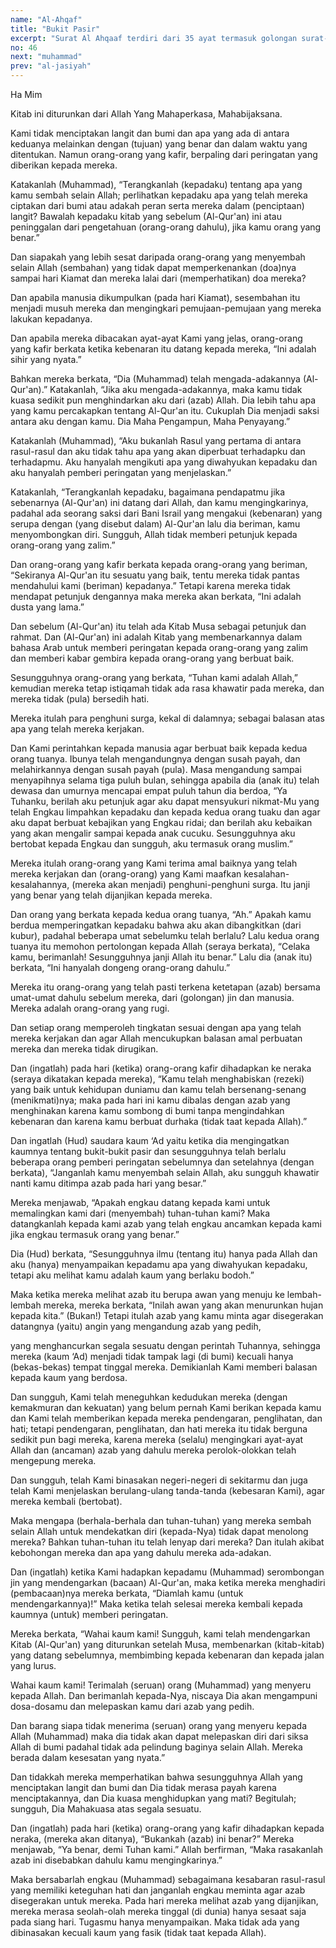 ```yaml
---
name: "Al-Ahqaf"
title: "Bukit Pasir"
excerpt: "Surat Al Ahqaaf terdiri dari 35 ayat termasuk golongan surat-surat Makkiyyah, diturunkan sesudah surat Al Jaatsiyah. Dinamai Al Ahqaaf  (bukit-bukit pasir) dari perkataan Al Ahqaaf yang terdapat pada ayat 21 surat ini.Dalam ayat tersebut dan ayat-ayat sesudahnya diterangkan bahwa Nabi Hud a.s. telah menyampaikan risalahnya kepada kaumnya di Al Ahqaaf yang sekarang dikenal dengan Ar Rab'ul Khaali, tetapi kaumnya tetap ingkar sekalipun mereka telah diberi peringatan pula oleh rasul-rasul yang sebelumnya.  Akhirnya Allah menghancurkan mereka dengan tiupan angin kencang.  Hal ini adalah sebagai isyarat dari Allah kepada kaum musyrikin Quraisy bahwa mereka akan dihancurkan bila mereka tidak mengindahkan seruan Rasul."
no: 46
next: "muhammad"
prev: "al-jasiyah"
---
```


<span id='1' class='verse' title="QS Al-Ahqaf: 1">Ha Mim</span>

<span id='2' class='verse' title="QS Al-Ahqaf: 2">Kitab ini diturunkan dari Allah Yang Mahaperkasa, Mahabijaksana.</span>

<span id='3' class='verse' title="QS Al-Ahqaf: 3">Kami tidak menciptakan langit dan bumi dan apa yang ada di antara keduanya melainkan dengan (tujuan) yang benar dan dalam waktu yang ditentukan. Namun orang-orang yang kafir, berpaling dari peringatan yang diberikan kepada mereka.</span>

<span id='4' class='verse' title="QS Al-Ahqaf: 4">Katakanlah (Muhammad), “Terangkanlah (kepadaku) tentang apa yang kamu sembah selain Allah; perlihatkan kepadaku apa yang telah mereka ciptakan dari bumi atau adakah peran serta mereka dalam (penciptaan) langit? Bawalah kepadaku kitab yang sebelum (Al-Qur'an) ini atau peninggalan dari pengetahuan (orang-orang dahulu), jika kamu orang yang benar.”</span>

<span id='5' class='verse' title="QS Al-Ahqaf: 5">Dan siapakah yang lebih sesat daripada orang-orang yang menyembah selain Allah (sembahan) yang tidak dapat memperkenankan (doa)nya sampai hari Kiamat dan mereka lalai dari (memperhatikan) doa mereka?</span>

<span id='6' class='verse' title="QS Al-Ahqaf: 6">Dan apabila manusia dikumpulkan (pada hari Kiamat), sesembahan itu menjadi musuh mereka dan mengingkari pemujaan-pemujaan yang mereka lakukan kepadanya.</span>

<span id='7' class='verse' title="QS Al-Ahqaf: 7">Dan apabila mereka dibacakan ayat-ayat Kami yang jelas, orang-orang yang kafir berkata ketika kebenaran itu datang kepada mereka, “Ini adalah sihir yang nyata.”</span>

<span id='8' class='verse' title="QS Al-Ahqaf: 8">Bahkan mereka berkata, “Dia (Muhammad) telah mengada-adakannya (Al-Qur'an).” Katakanlah, “Jika aku mengada-adakannya, maka kamu tidak kuasa sedikit pun menghindarkan aku dari (azab) Allah. Dia lebih tahu apa yang kamu percakapkan tentang Al-Qur'an itu. Cukuplah Dia menjadi saksi antara aku dengan kamu. Dia Maha Pengampun, Maha Penyayang.”</span>

<span id='9' class='verse' title="QS Al-Ahqaf: 9">Katakanlah (Muhammad), “Aku bukanlah Rasul yang pertama di antara rasul-rasul dan aku tidak tahu apa yang akan diperbuat terhadapku dan terhadapmu. Aku hanyalah mengikuti apa yang diwahyukan kepadaku dan aku hanyalah pemberi peringatan yang menjelaskan.”</span>

<span id='10' class='verse' title="QS Al-Ahqaf: 10">Katakanlah, “Terangkanlah kepadaku, bagaimana pendapatmu jika sebenarnya (Al-Qur'an) ini datang dari Allah, dan kamu mengingkarinya, padahal ada seorang saksi dari Bani Israil yang mengakui (kebenaran) yang serupa dengan (yang disebut dalam) Al-Qur'an lalu dia beriman, kamu menyombongkan diri. Sungguh, Allah tidak memberi petunjuk kepada orang-orang yang zalim.”</span>

<span id='11' class='verse' title="QS Al-Ahqaf: 11">Dan orang-orang yang kafir berkata kepada orang-orang yang beriman, “Sekiranya Al-Qur'an itu sesuatu yang baik, tentu mereka tidak pantas mendahului kami (beriman) kepadanya.” Tetapi karena mereka tidak mendapat petunjuk dengannya maka mereka akan berkata, “Ini adalah dusta yang lama.”</span>

<span id='12' class='verse' title="QS Al-Ahqaf: 12">Dan sebelum (Al-Qur'an) itu telah ada Kitab Musa sebagai petunjuk dan rahmat. Dan (Al-Qur'an) ini adalah Kitab yang membenarkannya dalam bahasa Arab untuk memberi peringatan kepada orang-orang yang zalim dan memberi kabar gembira kepada orang-orang yang berbuat baik.</span>

<span id='13' class='verse' title="QS Al-Ahqaf: 13">Sesungguhnya orang-orang yang  berkata, “Tuhan kami adalah Allah,” kemudian mereka tetap istiqamah tidak ada rasa khawatir pada mereka, dan mereka tidak (pula) bersedih hati.</span>

<span id='14' class='verse' title="QS Al-Ahqaf: 14">Mereka itulah para penghuni surga, kekal di dalamnya; sebagai balasan atas apa yang telah mereka kerjakan.</span>

<span id='15' class='verse' title="QS Al-Ahqaf: 15">Dan Kami perintahkan kepada manusia agar berbuat baik kepada kedua orang tuanya. Ibunya telah mengandungnya dengan susah payah, dan melahirkannya dengan susah payah (pula). Masa mengandung sampai menyapihnya selama tiga puluh bulan, sehingga apabila dia (anak itu) telah dewasa dan umurnya mencapai empat puluh tahun dia berdoa, “Ya Tuhanku, berilah aku petunjuk agar aku dapat mensyukuri nikmat-Mu yang telah Engkau limpahkan kepadaku dan kepada kedua orang tuaku dan agar aku dapat berbuat kebajikan yang Engkau ridai; dan berilah aku kebaikan yang akan mengalir sampai kepada anak cucuku. Sesungguhnya aku bertobat kepada Engkau dan sungguh, aku termasuk orang muslim.”</span>

<span id='16' class='verse' title="QS Al-Ahqaf: 16">Mereka itulah orang-orang yang Kami terima amal baiknya yang telah mereka kerjakan dan (orang-orang) yang Kami maafkan kesalahan-kesalahannya, (mereka akan menjadi) penghuni-penghuni surga. Itu janji yang benar yang telah dijanjikan kepada mereka.</span>

<span id='17' class='verse' title="QS Al-Ahqaf: 17">Dan orang yang berkata kepada kedua orang tuanya, “Ah.” Apakah kamu berdua memperingatkan kepadaku bahwa aku akan dibangkitkan (dari kubur), padahal beberapa umat sebelumku telah berlalu? Lalu kedua orang tuanya itu memohon pertolongan kepada Allah (seraya berkata), “Celaka kamu, berimanlah! Sesungguhnya janji Allah itu benar.” Lalu dia (anak itu) berkata, “Ini hanyalah dongeng orang-orang dahulu.”</span>

<span id='18' class='verse' title="QS Al-Ahqaf: 18">Mereka itu orang-orang yang telah pasti terkena ketetapan (azab) bersama umat-umat dahulu sebelum mereka, dari (golongan) jin dan manusia. Mereka adalah orang-orang yang rugi.</span>

<span id='19' class='verse' title="QS Al-Ahqaf: 19">Dan setiap orang memperoleh tingkatan sesuai dengan apa yang telah mereka kerjakan dan agar Allah mencukupkan balasan amal perbuatan mereka dan mereka tidak dirugikan.</span>

<span id='20' class='verse' title="QS Al-Ahqaf: 20">Dan (ingatlah) pada hari (ketika) orang-orang kafir dihadapkan ke neraka (seraya dikatakan kepada mereka), “Kamu telah menghabiskan (rezeki) yang baik untuk kehidupan duniamu dan kamu telah bersenang-senang (menikmati)nya; maka pada hari ini kamu dibalas dengan azab yang menghinakan karena kamu sombong di bumi tanpa mengindahkan kebenaran dan karena kamu berbuat durhaka (tidak taat kepada Allah).”</span>

<span id='21' class='verse' title="QS Al-Ahqaf: 21">Dan ingatlah (Hud) saudara kaum ‘Ad yaitu ketika dia mengingatkan kaumnya tentang bukit-bukit pasir dan sesungguhnya telah berlalu beberapa orang pemberi peringatan sebelumnya dan setelahnya (dengan berkata), “Janganlah kamu menyembah selain Allah, aku sungguh khawatir nanti kamu ditimpa azab pada hari yang besar.”</span>

<span id='22' class='verse' title="QS Al-Ahqaf: 22">Mereka menjawab, “Apakah engkau datang kepada kami untuk memalingkan kami dari (menyembah) tuhan-tuhan kami? Maka datangkanlah kepada kami azab yang telah engkau ancamkan kepada kami jika engkau termasuk orang yang benar.”</span>

<span id='23' class='verse' title="QS Al-Ahqaf: 23">Dia (Hud) berkata, “Sesungguhnya ilmu (tentang itu) hanya pada Allah dan aku (hanya) menyampaikan kepadamu apa yang diwahyukan kepadaku, tetapi aku melihat kamu adalah kaum yang berlaku bodoh.”</span>

<span id='24' class='verse' title="QS Al-Ahqaf: 24">Maka ketika mereka melihat azab itu berupa awan yang menuju ke lembah-lembah mereka, mereka berkata, “Inilah awan yang akan menurunkan hujan kepada kita.” (Bukan!) Tetapi itulah azab yang kamu minta agar disegerakan datangnya (yaitu) angin yang mengandung azab yang pedih,</span>

<span id='25' class='verse' title="QS Al-Ahqaf: 25">yang menghancurkan segala sesuatu dengan perintah Tuhannya, sehingga mereka (kaum ‘Ad) menjadi tidak tampak lagi (di bumi) kecuali hanya (bekas-bekas) tempat tinggal mereka. Demikianlah Kami memberi balasan kepada kaum yang berdosa.</span>

<span id='26' class='verse' title="QS Al-Ahqaf: 26">Dan sungguh, Kami telah meneguhkan kedudukan mereka (dengan kemakmuran dan kekuatan) yang belum pernah Kami berikan kepada kamu dan Kami telah memberikan kepada mereka pendengaran, penglihatan, dan hati; tetapi pendengaran, penglihatan, dan hati mereka itu tidak berguna sedikit pun bagi mereka, karena mereka (selalu) mengingkari ayat-ayat Allah dan (ancaman) azab yang dahulu mereka perolok-olokkan telah mengepung mereka.</span>

<span id='27' class='verse' title="QS Al-Ahqaf: 27">Dan sungguh, telah Kami binasakan negeri-negeri di sekitarmu dan juga telah Kami menjelaskan berulang-ulang tanda-tanda (kebesaran Kami), agar mereka kembali (bertobat).</span>

<span id='28' class='verse' title="QS Al-Ahqaf: 28">Maka mengapa (berhala-berhala dan tuhan-tuhan) yang mereka sembah selain Allah untuk mendekatkan diri (kepada-Nya) tidak dapat menolong mereka? Bahkan tuhan-tuhan itu telah lenyap dari mereka? Dan itulah akibat kebohongan mereka dan apa yang dahulu mereka ada-adakan.</span>

<span id='29' class='verse' title="QS Al-Ahqaf: 29">Dan (ingatlah) ketika Kami hadapkan kepadamu (Muhammad) serombongan jin yang mendengarkan (bacaan) Al-Qur'an, maka ketika mereka menghadiri (pembacaan)nya mereka berkata, “Diamlah kamu (untuk mendengarkannya)!” Maka ketika telah selesai mereka kembali kepada kaumnya (untuk) memberi peringatan.</span>

<span id='30' class='verse' title="QS Al-Ahqaf: 30">Mereka berkata, “Wahai kaum kami! Sungguh, kami telah mendengarkan Kitab (Al-Qur'an) yang diturunkan setelah Musa, membenarkan (kitab-kitab) yang datang sebelumnya, membimbing kepada kebenaran dan kepada jalan yang lurus.</span>

<span id='31' class='verse' title="QS Al-Ahqaf: 31">Wahai kaum kami! Terimalah (seruan) orang (Muhammad) yang menyeru kepada Allah. Dan berimanlah kepada-Nya, niscaya Dia akan mengampuni dosa-dosamu dan melepaskan kamu dari azab yang pedih.</span>

<span id='32' class='verse' title="QS Al-Ahqaf: 32">Dan barang siapa tidak menerima (seruan) orang yang menyeru kepada Allah (Muhammad) maka dia tidak akan dapat melepaskan diri dari siksa Allah di bumi padahal tidak ada pelindung baginya selain Allah. Mereka berada dalam kesesatan yang nyata.”</span>

<span id='33' class='verse' title="QS Al-Ahqaf: 33">Dan tidakkah mereka memperhatikan bahwa sesungguhnya Allah yang menciptakan langit dan bumi dan Dia tidak merasa payah karena menciptakannya, dan Dia kuasa menghidupkan yang mati? Begitulah; sungguh, Dia Mahakuasa atas segala sesuatu.</span>

<span id='34' class='verse' title="QS Al-Ahqaf: 34">Dan (ingatlah) pada hari (ketika) orang-orang yang kafir dihadapkan kepada neraka, (mereka akan ditanya), “Bukankah (azab) ini benar?” Mereka menjawab, “Ya benar, demi Tuhan kami.” Allah berfirman, “Maka rasakanlah azab ini disebabkan dahulu kamu mengingkarinya.”</span>

<span id='35' class='verse' title="QS Al-Ahqaf: 35">Maka bersabarlah engkau (Muhammad) sebagaimana kesabaran rasul-rasul yang memiliki keteguhan hati dan janganlah engkau meminta agar azab disegerakan untuk mereka. Pada hari mereka melihat azab yang dijanjikan, mereka merasa seolah-olah mereka tinggal (di dunia) hanya sesaat saja pada siang hari. Tugasmu hanya menyampaikan. Maka tidak ada yang dibinasakan kecuali kaum yang fasik (tidak taat kepada Allah).</span>
